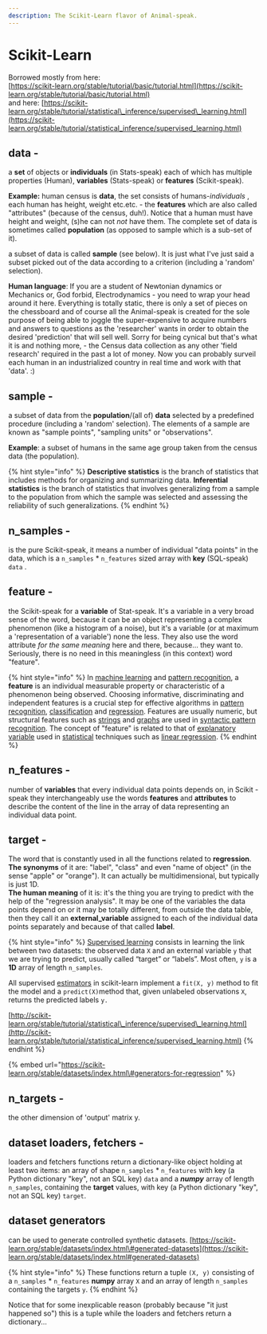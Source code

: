 ```yaml
---
description: The Scikit-Learn flavor of Animal-speak.
---
```


# Scikit-Learn

Borrowed mostly from here:  
[https://scikit-learn.org/stable/tutorial/basic/tutorial.html](https://scikit-learn.org/stable/tutorial/basic/tutorial.html)   
and here: [https://scikit-learn.org/stable/tutorial/statistical\_inference/supervised\_learning.html](https://scikit-learn.org/stable/tutorial/statistical_inference/supervised_learning.html)

## **data -**

a **set** of objects or **individuals** \(in Stats-speak\) each of which has multiple properties \(Human\), **variables** \(Stats-speak\) or **features** \(Scikit-speak\).  
  
**Example:** human census is **data**, the set consists of humans-_individuals_ , each human has height, weight etc.etc. - the **features** which are also called "attributes" \(because of the census, duh!\). Notice that a human must have height and weight, \(s\)he can not _not_ have them. The complete set of data is sometimes called **population** \(as opposed to sample which is a sub-set of it\).

a subset of data is called **sample** \(see below\). It is just what I've just said  a subset picked out of the data according to a criterion \(including a 'random' selection\).

**Human language**: If you are a student of Newtonian dynamics or Mechanics or, God forbid, Electrodynamics - you need to wrap your head around it here. Everything is totally static, there is only a set of pieces on the chessboard and of course all the Animal-speak is created for the sole purpose of being able to joggle the super-expensive to acquire numbers and answers to questions as the 'researcher' wants in order to obtain the desired 'prediction' that will sell well. Sorry for being cynical but that's what it is and nothing more, - the Census data collection as any other 'field research' required in the past a lot of money. Now you can probably surveil each human in an industrialized country in real time and work with that 'data'. :\)

## sample -

a subset of data from the **population**/\(all of\) **data** selected by a predefined procedure \(including a 'random' selection\). The elements of a sample are known as "sample points", "sampling units" or "observations".  
  
**Example**: a subset of humans in the same age group taken from the census data \(the population\).

{% hint style="info" %}
**Descriptive statistics** is the branch of statistics that includes methods for organizing and summarizing data. **Inferential statistics** is the branch of statistics that involves generalizing from a sample to the population from which the sample was selected and assessing the reliability of such generalizations.
{% endhint %}

## n\_samples -

is the pure Scikit-speak, it means a number of individual "data points" in the data, which is a `n_samples` \* `n_features` sized array with **key** \(SQL-speak\) `data` .

## **feature -**

the Scikit-speak for a **variable** of Stat-speak. It's a variable in a very broad sense of the word, because it can be an object representing a complex phenomenon \(like a histogram of a noise\), but it's a variable \(or at maximum a 'representation of a variable'\) none the less. They also use the word attribute _for the same meaning_ here and there, because... they want to. Seriously, there is no need in this meaningless \(in this context\) word "feature".

{% hint style="info" %}
In [machine learning](https://en.wikipedia.org/wiki/Machine_learning) and [pattern recognition](https://en.wikipedia.org/wiki/Pattern_recognition), a **feature** is an individual measurable property or characteristic of a phenomenon being observed. Choosing informative, discriminating and independent features is a crucial step for effective algorithms in [pattern recognition](https://en.wikipedia.org/wiki/Pattern_recognition), [classification](https://en.wikipedia.org/wiki/Classification_%28machine_learning%29) and [regression](https://en.wikipedia.org/wiki/Regression_analysis). Features are usually numeric, but structural features such as [strings](https://en.wikipedia.org/wiki/String_%28computer_science%29) and [graphs](https://en.wikipedia.org/wiki/Graph_%28discrete_mathematics%29) are used in [syntactic pattern recognition](https://en.wikipedia.org/wiki/Syntactic_pattern_recognition). The concept of "feature" is related to that of [explanatory variable](https://en.wikipedia.org/wiki/Explanatory_variable) used in [statistical](https://en.wikipedia.org/wiki/Statistics) techniques such as [linear regression](https://en.wikipedia.org/wiki/Linear_regression).
{% endhint %}

## n\_features -

number of **variables** that every individual data points depends on, in Scikit -speak they interchangeably use the words **features** and **attributes** to describe the content of the line in the array of data representing an individual data point.

## **target** - 

The word that is constantly used in all the functions related to **regression**.   
**The synonyms** of it are: "label", "class" and even "name of object" \(in the sense "apple" or "orange"\). It can actually be multidimensional, but typically is just 1D.  
**The human meaning** of it is: it's the thing you are trying to predict with the help of the "regression analysis". It may be one of the variables the data points depend on or it may be totally different, from outside the data table, then they call it an **external\_variable** assigned to each of the individual data points separately and because of that called **label**.

{% hint style="info" %}
[Supervised learning](https://scikit-learn.org/stable/supervised_learning.html#supervised-learning) consists in learning the link between two datasets: the observed data `X` and an external variable `y` that we are trying to predict, usually called “target” or “labels”. Most often, `y` is a **1D** array of length `n_samples`.

All supervised [estimators](https://en.wikipedia.org/wiki/Estimator) in scikit-learn implement a `fit(X, y)` method to fit the model and a `predict(X)`method that, given unlabeled observations `X`, returns the predicted labels `y.`

[http://scikit-learn.org/stable/tutorial/statistical\_inference/supervised\_learning.html](http://scikit-learn.org/stable/tutorial/statistical_inference/supervised_learning.html)
{% endhint %}

{% embed url="https://scikit-learn.org/stable/datasets/index.html\#generators-for-regression" %}

## n\_targets -

the other dimension of 'output' matrix y.

## dataset loaders, fetchers -

loaders and fetchers functions return a dictionary-like object holding at least two items: an array of shape `n_samples` \* `n_features` with key \(a Python dictionary "key", not an SQL key\) `data` and a _**numpy**_ array of length `n_samples`, containing the **target** values, with key \(a Python dictionary "key", not an SQL key\) `target`.   
  


## dataset generators

can be used to generate controlled synthetic datasets. [https://scikit-learn.org/stable/datasets/index.html\#generated-datasets](https://scikit-learn.org/stable/datasets/index.html#generated-datasets)

{% hint style="info" %}
These functions return a tuple `(X, y)` consisting of a `n_samples` \* `n_features` **numpy** array `X` and an array of length `n_samples` containing the targets `y`.
{% endhint %}

Notice that for some inexplicable reason \(probably because "it just happened so"\) this is a tuple while the loaders and fetchers return a dictionary...


